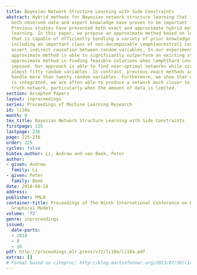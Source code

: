 ```yaml
---
title: Bayesian Network Structure Learning with Side Constraints
abstract: Hybrid methods for Bayesian network structure learning that incorporate
  both observed data and expert knowledge have proven to be important in many fields.
  Previous studies have presented both exact and approximate hybrid methods for structure
  learning. In this paper, we propose an approximate method based on local search
  that is capable of efficiently handling a variety of prior knowledge constraints,
  including an important class of non-decomposable \emph{ancestral} constraints that
  assert indirect causation between random variables. In our experiments, our proposed
  approximate method is able to significantly outperform an existing state-of-the-art
  approximate method in finding feasible solutions when \emph{hard constraints} are
  imposed. Our approach is able to find near-optimal networks while scaling up to
  almost fifty random variables. In contrast, previous exact methods are unable to
  handle more than twenty random variables. Furthermore, we show that when prior knowledge
  is integrated, we are often able to produce a network much closer to the ground
  truth network, particularly when the amount of data is limited.
section: Accepted Papers
layout: inproceedings
series: Proceedings of Machine Learning Research
id: li18a
month: 0
tex_title: Bayesian Network Structure Learning with Side Constraints
firstpage: 225
lastpage: 236
page: 225-236
order: 225
cycles: false
bibtex_author: Li, Andrew and van Beek, Peter
author:
- given: Andrew
  family: Li
- given: Peter
  family: Beek
date: 2018-08-28
address: 
publisher: PMLR
container-title: Proceedings of the Ninth International Conference on Probabilistic
  Graphical Models
volume: '72'
genre: inproceedings
issued:
  date-parts:
  - 2018
  - 8
  - 28
pdf: http://proceedings.mlr.press/v72/li18a/li18a.pdf
extras: []
# Format based on citeproc: http://blog.martinfenner.org/2013/07/30/citeproc-yaml-for-bibliographies/
---
```

